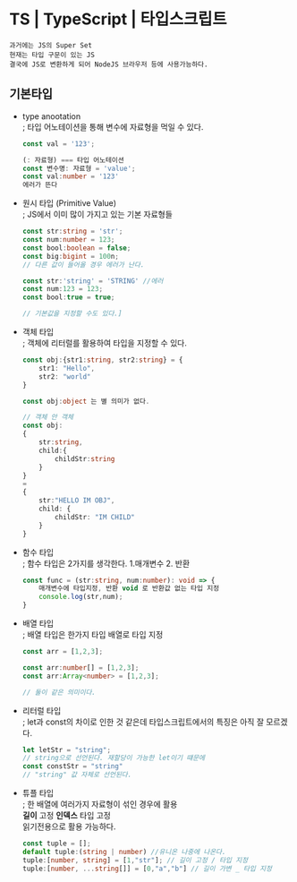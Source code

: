 # TS | TypeScript | 타입스크립트
    과거에는 JS의 Super Set
    현재는 타입 구문이 있는 JS
    결국에 JS로 변환하게 되어 NodeJS 브라우저 등에 사용가능하다.

## 기본타입
+ type anootation   
    ; 타입 어노테이션을 통해 변수에 자료형을 먹일 수 있다.
    ```typescript
    const val = '123';

    (: 자료형) === 타입 어노테이션
    const 변수명: 자료형 = 'value';
    const val:number = '123'
    에러가 뜬다
    ```
+ 원시 타입 (Primitive Value)  
    ; JS에서 이미 많이 가지고 있는 기본 자료형들
    ```typescript
    const str:string = 'str';
    const num:number = 123;
    const bool:boolean = false;
    const big:bigint = 100n;
    // 다른 값이 들어올 경우 에러가 난다.

    const str:'string' = 'STRING' //에러
    const num:123 = 123;
    const bool:true = true;

    // 기본값을 지정할 수도 있다.]
    ```

+ 객체 타입  
    ; 객체에 리터럴를 활용하여 타입을 지정할 수 있다.
    ```typescript
    const obj:{str1:string, str2:string} = {
        str1: "Hello",
        str2: "world"
    }

    const obj:object 는 별 의미가 없다.

    // 객체 안 객체
    const obj:
    {
        str:string,
        child:{
            childStr:string
        }
    } 
    = 
    {
        str:"HELLO IM OBJ",
        child: {
            childStr: "IM CHILD"
        }
    }
    ```

+ 함수 타입  
    ; 함수 타입은 2가지를 생각한다. 1.매개변수 2. 반환
    ```typescript
    const func = (str:string, num:number): void => {
        매개변수에 타입지정, 반환 void 로 반환값 없는 타입 지정
        console.log(str,num);
    }
    ```

+ 배열 타입  
    ; 배열 타입은 한가지 타입 배열로 타입 지정
    ```typescript
    const arr = [1,2,3];

    const arr:number[] = [1,2,3];
    const arr:Array<number> = [1,2,3];

    // 둘이 같은 의미이다.
    ```

+ 리터럴 타입  
    ; let과 const의 차이로 인한 것 같은데 타입스크립트에서의 특징은 아직 잘 모르겠다.
    ```typescript
    let letStr = "string";
    // string으로 선언된다. 재할당이 가능한 let이기 떄문에
    const constStr = "string"
    // "string" 값 자체로 선언된다.
    ```

+ 튜플 타입  
    ; 한 배열에 여러가지 자료형이 섞인 경우에 활용  
        __길이__ 고정 __인덱스__ 타입 고정  
    읽기전용으로 활용 가능하다.
    ```typescript
    const tuple = [];
    default tuple:(string | number) //유니온 나중에 나온다.
    tuple:[number, string] = [1,"str"]; // 길이 고정 / 타입 지정
    tuple:[number, ...string[]] = [0,"a","b"] // 길이 가변 _ 타입 지정
    ```